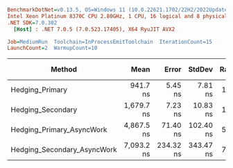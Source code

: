 ``` ini

BenchmarkDotNet=v0.13.5, OS=Windows 11 (10.0.22621.1702/22H2/2022Update/SunValley2), VM=Hyper-V
Intel Xeon Platinum 8370C CPU 2.80GHz, 1 CPU, 16 logical and 8 physical cores
.NET SDK=7.0.302
  [Host] : .NET 7.0.5 (7.0.523.17405), X64 RyuJIT AVX2

Job=MediumRun  Toolchain=InProcessEmitToolchain  IterationCount=15  
LaunchCount=2  WarmupCount=10  

```
|                      Method |       Mean |     Error |    StdDev | Ratio | RatioSD |   Gen0 |   Gen1 | Allocated | Alloc Ratio |
|---------------------------- |-----------:|----------:|----------:|------:|--------:|-------:|-------:|----------:|------------:|
|             Hedging_Primary |   941.7 ns |   5.45 ns |   7.81 ns |  1.00 |    0.00 |      - |      - |      40 B |        1.00 |
|           Hedging_Secondary | 1,679.7 ns |   7.23 ns |  10.83 ns |  1.78 |    0.02 | 0.0076 |      - |     200 B |        5.00 |
|   Hedging_Primary_AsyncWork | 4,867.5 ns |  71.40 ns | 102.40 ns |  5.17 |    0.12 | 0.0534 | 0.0229 |    1407 B |       35.17 |
| Hedging_Secondary_AsyncWork | 7,093.2 ns | 234.32 ns | 343.47 ns |  7.51 |    0.37 | 0.0687 | 0.0610 |    1737 B |       43.42 |
